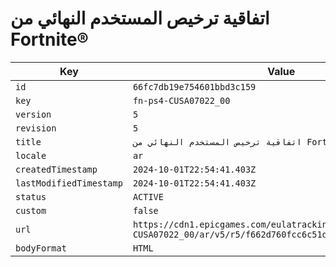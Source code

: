 # اتفاقية ترخيص المستخدم النهائي من Fortnite®

| Key | Value |
| --- | ----- |
| `id` | `66fc7db19e754601bbd3c159` |
| `key` | `fn-ps4-CUSA07022_00` |
| `version` | `5` |
| `revision` | `5` |
| `title` | `اتفاقية ترخيص المستخدم النهائي من Fortnite®` |
| `locale` | `ar` |
| `createdTimestamp` | `2024-10-01T22:54:41.403Z` |
| `lastModifiedTimestamp` | `2024-10-01T22:54:41.403Z` |
| `status` | `ACTIVE` |
| `custom` | `false` |
| `url` | `https://cdn1.epicgames.com/eulatracking-download/fn-ps4-CUSA07022_00/ar/v5/r5/f662d760fcc6c51d9961fa3172091911.pdf` |
| `bodyFormat` | `HTML` |

